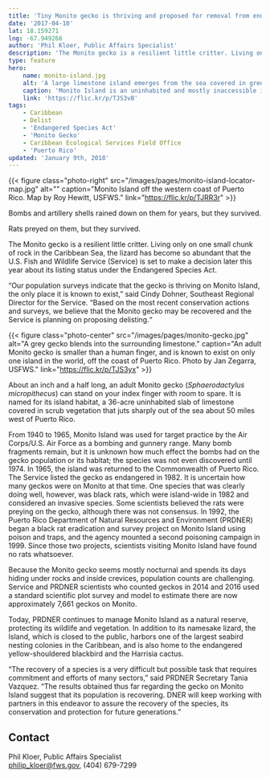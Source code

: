 ```yaml
---
title: 'Tiny Monito gecko is thriving and proposed for removal from endangered species list'
date: '2017-04-10'
lat: 18.159271
lng: -67.949266
author: 'Phil Kloer, Public Affairs Specialist'
description: 'The Monito gecko is a resilient little critter. Living only on one small chunk of rock in the Caribbean Sea, the lizard has become so abundant that the U.S. Fish and Wildlife Service (Service) is set to make a decision later this year about its listing status under the Endangered Species Act.'
type: feature
hero:
    name: monito-island.jpg
    alt: 'A large limestone island emerges from the sea covered in green vegetation.'
    caption: 'Monito Island is an uninhabited and mostly inaccessible island of only about 36 acres. It lies west of Puerto Rico and was designated a U.S. National Natural Landmark in 1975. Photo by USFWS.'
    link: 'https://flic.kr/p/TJS3vB'
tags:
    - Caribbean
    - Delist
    - 'Endangered Species Act'
    - 'Monito Gecko'
    - Caribbean Ecological Services Field Office
    - 'Puerto Rico'
updated: 'January 9th, 2018'
---
```


{{< figure class="photo-right" src="/images/pages/monito-island-locator-map.jpg" alt="" caption="Monito Island off the western coast of Puerto Rico. Map by Roy Hewitt, USFWS." link="https://flic.kr/p/TJRR3r" >}}

Bombs and artillery shells rained down on them for years, but they survived.

Rats preyed on them, but they survived.

The Monito gecko is a resilient little critter. Living only on one small chunk of rock in the Caribbean Sea, the lizard has become so abundant that the U.S. Fish and Wildlife Service (Service) is set to make a decision later this year about its listing status under the Endangered Species Act.

“Our population surveys indicate that the gecko is thriving on Monito Island, the only place it is known to exist,” said Cindy Dohner, Southeast Regional Director for the Service. “Based on the most recent conservation actions and surveys, we believe that the Monito gecko may be recovered and the Service is planning on proposing delisting.“

{{< figure class="photo-center" src="/images/pages/monito-gecko.jpg" alt="A grey gecko blends into the surrounding limestone." caption="An adult Monito gecko is smaller than a human finger, and is known to exist on only one island in the world, off the coast of Puerto Rico. Photo by Jan Zegarra, USFWS." link="https://flic.kr/p/TJS3yx" >}}

About an inch and a half long, an adult Monito gecko (*Sphaerodactylus micropithecus*) can stand on your index finger with room to spare. It is named for its island habitat, a 36-acre uninhabited slab of limestone covered in scrub vegetation that juts sharply out of the sea about 50 miles west of Puerto Rico.

From 1940 to 1965, Monito Island was used for target practice by the Air Corps/U.S. Air Force as a bombing and gunnery range.  Many bomb fragments remain, but it is unknown how much effect the bombs had on the gecko population or its habitat; the species was not even discovered until 1974. In 1965, the island was returned to the Commonwealth of Puerto Rico.
The Service listed the gecko as endangered in 1982. It is uncertain how many geckos were on Monito at that time. One species that was clearly doing well, however, was black rats, which were island-wide in 1982 and considered an invasive species. Some scientists believed the rats were preying on the gecko, although there was not consensus. In 1992, the Puerto Rico Department of Natural Resources and Environment (PRDNER) began a black rat eradication and survey project on Monito Island using poison and traps, and the agency mounted a second poisoning campaign in 1999. Since those two projects, scientists visiting Monito Island have found no rats whatsoever.

Because the Monito gecko seems mostly nocturnal and spends its days hiding under rocks and inside crevices, population counts are challenging. Service and PRDNER scientists who counted geckos in 2014 and 2016 used a standard scientific plot survey and model to estimate there are now approximately 7,661 geckos on Monito.

Today, PRDNER continues to manage Monito Island as a natural reserve, protecting its wildlife and vegetation.  In addition to its namesake lizard, the Island, which is closed to the public, harbors one of the largest seabird nesting colonies in the Caribbean, and is also home to the endangered yellow-shouldered blackbird and the Harrisia cactus.

“The recovery of a species is a very difficult but possible task that requires commitment and efforts of many sectors,” said PRDNER Secretary Tania Vazquez. “The results obtained thus far regarding the gecko on Monito Island suggest that its population is recovering.  DNER will keep working with partners in this endeavor to assure the recovery of the species, its conservation and protection for future generations.”

## Contact

Phil Kloer, Public Affairs Specialist  
[philip_kloer@fws.gov](mailto:philip_kloer@fws.gov), (404) 679-7299
